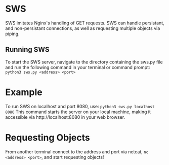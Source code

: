 # SWS
SWS imitates Nginx's handling of GET requests. SWS can handle persistant, and non-persistant connections, as well as requesting multiple objects via piping. 

## Running SWS
To start the SWS server, navigate to the directory containing the sws.py file and run the following command in your terminal or command prompt:
```python3 sws.py <address> <port>```

# Example
To run SWS on localhost and port 8080, use:
```python3 sws.py localhost 8080```
This command starts the server on your local machine, making it accessible via http://localhost:8080 in your web browser.

# Requesting Objects
From another terminal connect to the address and port via netcat,
```nc <address> <port>```, and start requesting objects!
